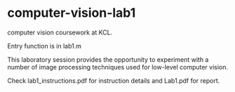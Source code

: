 # computer-vision-lab1
computer vision coursework at KCL.

Entry function is in lab1.m

This laboratory session provides the opportunity to experiment with a number of image processing techniques used for low-level computer vision.

Check lab1_instructions.pdf for instruction details and Lab1.pdf for report.

